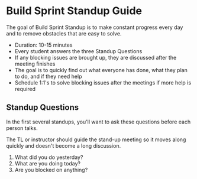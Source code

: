 # Build Sprint Standup Guide

The goal of Build Sprint Standup is to make constant progress every day and to remove obstacles that are easy to solve.

* Duration: 10-15 minutes
* Every student answers the three Standup Questions
* If any blocking issues are brought up, they are discussed after the meeting finishes
* The goal is to quickly find out what everyone has done, what they plan to do, and if they need help
* Schedule 1:1's to solve blocking issues after the meetings if more help is required

## Standup Questions

In the first several standups, you'll want to ask these questions before each person talks.

The TL or instructor should guide the stand-up meeting so it moves along quickly and doesn't become a long discussion.

1. What did you do yesterday?
2. What are you doing today?
3. Are you blocked on anything?


